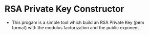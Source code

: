 # RSA Private Key Constructor

* This progam is a simple tool which build an RSA Private Key (pem format) with the modulus factorization and the public exponent
